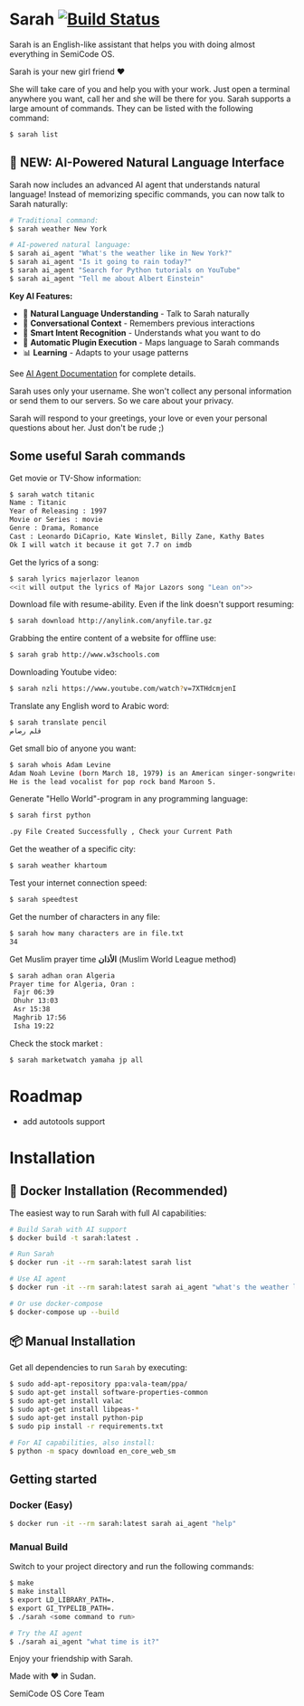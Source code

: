 # Sarah [![Build Status](https://travis-ci.org/semicode-ltd/sarah.svg?branch=master)](https://travis-ci.org/semicode-ltd/sarah)

Sarah is an English-like assistant that helps you with doing almost everything in SemiCode OS.

Sarah is your new girl friend &hearts;

She will take care of you and help you with your work. Just open a terminal anywhere you want, call her and she will be there for you.
Sarah supports a large amount of commands. They can be listed with the following command:

```bash
$ sarah list
```

## 🤖 NEW: AI-Powered Natural Language Interface

Sarah now includes an advanced AI agent that understands natural language! Instead of memorizing specific commands, you can now talk to Sarah naturally:

```bash
# Traditional command:
$ sarah weather New York

# AI-powered natural language:
$ sarah ai_agent "What's the weather like in New York?"
$ sarah ai_agent "Is it going to rain today?"
$ sarah ai_agent "Search for Python tutorials on YouTube"
$ sarah ai_agent "Tell me about Albert Einstein"
```

**Key AI Features:**

- 🧠 **Natural Language Understanding** - Talk to Sarah naturally
- 💬 **Conversational Context** - Remembers previous interactions
- 🎯 **Smart Intent Recognition** - Understands what you want to do
- 🔧 **Automatic Plugin Execution** - Maps language to Sarah commands
- 📊 **Learning** - Adapts to your usage patterns

See [AI Agent Documentation](plugins/ai_agent/README.md) for complete details.

Sarah uses only your username. She won't collect any personal information or send them to our servers. So we care about your privacy.

Sarah will respond to your greetings, your love or even your personal questions about her.
Just don't be rude ;)

## Some useful Sarah commands

Get movie or TV-Show information:

```bash
$ sarah watch titanic
Name : Titanic
Year of Releasing : 1997
Movie or Series : movie
Genre : Drama, Romance
Cast : Leonardo DiCaprio, Kate Winslet, Billy Zane, Kathy Bates
Ok I will watch it because it got 7.7 on imdb
```

Get the lyrics of a song:

```bash
$ sarah lyrics majerlazor leanon
<<it will output the lyrics of Major Lazors song "Lean on">>
```

Download file with resume-ability. Even if the link doesn't support resuming:

```bash
$ sarah download http://anylink.com/anyfile.tar.gz
```

Grabbing the entire content of a website for offline use:

```bash
$ sarah grab http://www.w3schools.com
```

Downloading Youtube video:

```bash
$ sarah nzli https://www.youtube.com/watch?v=7XTHdcmjenI
```

Translate any English word to Arabic word:

```bash
$ sarah translate pencil
قلم رصاص
```

Get small bio of anyone you want:

```bash
$ sarah whois Adam Levine
Adam Noah Levine (born March 18, 1979) is an American singer-songwriter, multi-instrumentalist, and actor.
He is the lead vocalist for pop rock band Maroon 5.
```

Generate "Hello World"-program in any programming language:

```bash
$ sarah first python

.py File Created Successfully , Check your Current Path
```

Get the weather of a specific city:

```bash
$ sarah weather khartoum
```

Test your internet connection speed:

```bash
$ sarah speedtest
```

Get the number of characters in any file:

```bash
$ sarah how many characters are in file.txt
34
```

Get Muslim prayer time **الأذان** (Muslim World League method)

```bash
$ sarah adhan oran Algeria
Prayer time for Algeria, Oran :
 Fajr 06:39
 Dhuhr 13:03
 Asr 15:38
 Maghrib 17:56
 Isha 19:22
```

Check the stock market :

```bash
$ sarah marketwatch yamaha jp all
```

# Roadmap

- add autotools support

# Installation

## 🐳 Docker Installation (Recommended)

The easiest way to run Sarah with full AI capabilities:

```bash
# Build Sarah with AI support
$ docker build -t sarah:latest .

# Run Sarah
$ docker run -it --rm sarah:latest sarah list

# Use AI agent
$ docker run -it --rm sarah:latest sarah ai_agent "what's the weather like?"

# Or use docker-compose
$ docker-compose up --build
```

## 📦 Manual Installation

Get all dependencies to run `Sarah` by executing:

```bash
$ sudo add-apt-repository ppa:vala-team/ppa/
$ sudo apt-get install software-properties-common
$ sudo apt-get install valac
$ sudo apt-get install libpeas-*
$ sudo apt-get install python-pip
$ sudo pip install -r requirements.txt

# For AI capabilities, also install:
$ python -m spacy download en_core_web_sm
```

## Getting started

### Docker (Easy)

```bash
$ docker run -it --rm sarah:latest sarah ai_agent "help"
```

### Manual Build

Switch to your project directory and run the following commands:

```bash
$ make
$ make install
$ export LD_LIBRARY_PATH=.
$ export GI_TYPELIB_PATH=.
$ ./sarah <some command to run>

# Try the AI agent
$ ./sarah ai_agent "what time is it?"
```

Enjoy your friendship with Sarah.

Made with &hearts; in Sudan.

SemiCode OS Core Team
